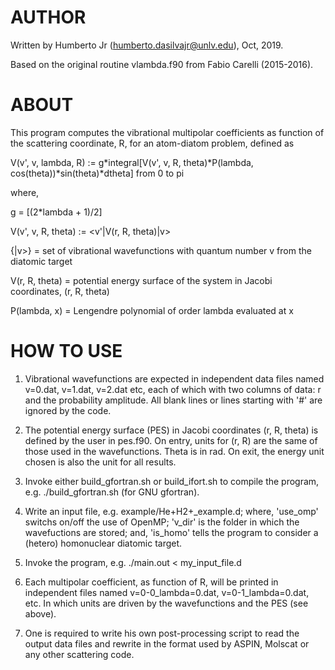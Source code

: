 AUTHOR
======

Written by Humberto Jr (humberto.dasilvajr@unlv.edu), Oct, 2019.

Based on the original routine vlambda.f90 from Fabio Carelli (2015-2016).



ABOUT
=====

This program computes the vibrational multipolar coefficients as function of the
scattering coordinate, R, for an atom-diatom problem, defined as

V(v', v, lambda, R) :=
g*integral[V(v', v, R, theta)*P(lambda, cos(theta))*sin(theta)*dtheta] from 0 to pi

where,

g = [(2*lambda + 1)/2]

V(v', v, R, theta) := <v'|V(r, R, theta)|v>

{|v>} = set of vibrational wavefunctions with quantum number v from the diatomic target

V(r, R, theta) = potential energy surface of the system in Jacobi coordinates, (r, R, theta)

P(lambda, x) = Lengendre polynomial of order lambda evaluated at x



HOW TO USE
==========

1) Vibrational wavefunctions are expected in independent data files named
v=0.dat, v=1.dat, v=2.dat etc, each of which with two columns of data: r and the
probability amplitude. All blank lines or lines starting with '#' are ignored by
the code.

2) The potential energy surface (PES) in Jacobi coordinates (r, R, theta) is
defined by the user in pes.f90. On entry, units for (r, R) are the same of those
used in the wavefunctions. Theta is in rad. On exit, the energy unit chosen is
also the unit for all results.

3) Invoke either build_gfortran.sh or build_ifort.sh to compile the program, e.g.
./build_gfortran.sh (for GNU gfortran).

4) Write an input file, e.g. example/He+H2+_example.d; where, 'use_omp' switchs
on/off the use of OpenMP; 'v_dir' is the folder in which the wavefuctions are
stored; and, 'is_homo' tells the program to consider a (hetero) homonuclear
diatomic target.

5) Invoke the program, e.g. ./main.out < my_input_file.d

6) Each multipolar coefficient, as function of R, will be printed in independent
files named v=0-0_lambda=0.dat, v=0-1_lambda=0.dat, etc. In which units are
driven by the wavefunctions and the PES (see above).

7) One is required to write his own post-processing script to read the output
data files and rewrite in the format used by ASPIN, Molscat or any other
scattering code.
